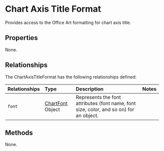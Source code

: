 # Chart Axis Title Format
Provides access to the Office Art formatting for chart axis title.

## Properties
None.

## Relationships
The ChartAxisTitleFormat has the following relationships defined:

| Relationships    | Type    |Description|Notes |
|:-----------------|:--------|:----------|:-----|
| `font`          |[ChartFont](chartFont.md) Object | Represents the font attributes (font name, font size, color, and so on) for an object. 

## Methods
None.